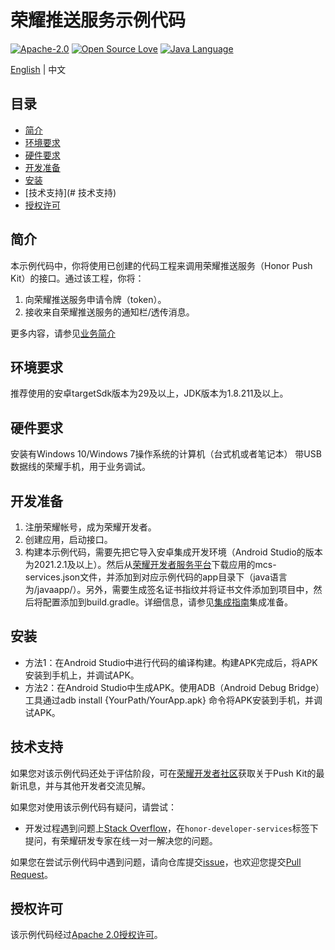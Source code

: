 # 荣耀推送服务示例代码

[![Apache-2.0](https://img.shields.io/badge/license-Apache-blue)](http://www.apache.org/licenses/LICENSE-2.0)
[![Open Source Love](https://img.shields.io/static/v1?label=Open%20Source&message=%E2%9D%A4%EF%B8%8F&color=green)](https://developer.hihonor.com/demos/)
[![Java Language](https://img.shields.io/badge/language-java-green.svg)](https://www.java.com/en/)

[English](README.md) | 中文

## 目录

 * [简介](#简介)
 * [环境要求](#环境要求)
 * [硬件要求](#硬件要求)
 * [开发准备](#开发准备)
 * [安装](#安装)
 * [技术支持](# 技术支持)
 * [授权许可](#授权许可)

## 简介

本示例代码中，你将使用已创建的代码工程来调用荣耀推送服务（Honor Push Kit）的接口。通过该工程，你将：
1. 向荣耀推送服务申请令牌（token）。
2. 接收来自荣耀推送服务的通知栏/透传消息。

更多内容，请参见[业务简介](https://developer.honor.com/cn/docs/11002/guides/introduction)

## 环境要求

推荐使用的安卓targetSdk版本为29及以上，JDK版本为1.8.211及以上。

## 硬件要求

安装有Windows 10/Windows 7操作系统的计算机（台式机或者笔记本）
带USB数据线的荣耀手机，用于业务调试。

## 开发准备

1.	注册荣耀帐号，成为荣耀开发者。
2.	创建应用，启动接口。
3.	构建本示例代码，需要先把它导入安卓集成开发环境（Android Studio的版本为2021.2.1及以上）。然后从[荣耀开发者服务平台](https://developer.honor.com/)下载应用的mcs-services.json文件，并添加到对应示例代码的app目录下（java语言为/javaapp/）。另外，需要生成签名证书指纹并将证书文件添加到项目中，然后将配置添加到build.gradle。详细信息，请参见[集成指南](https://developer.honor.com/cn/docs/11002/guides/intergrate)集成准备。


## 安装
* 方法1：在Android Studio中进行代码的编译构建。构建APK完成后，将APK安装到手机上，并调试APK。
* 方法2：在Android Studio中生成APK。使用ADB（Android Debug Bridge）工具通过adb install {YourPath/YourApp.apk} 命令将APK安装到手机，并调试APK。

## 技术支持

如果您对该示例代码还处于评估阶段，可在[荣耀开发者社区](https://developer.honor.com/cn/forum/?navation=dh11614886576872095748%2F1)获取关于Push Kit的最新讯息，并与其他开发者交流见解。

如果您对使用该示例代码有疑问，请尝试：
- 开发过程遇到问题上[Stack Overflow](https://stackoverflow.com/questions/tagged/honor-developer-services?tab=Votes)，在`honor-developer-services`标签下提问，有荣耀研发专家在线一对一解决您的问题。

如果您在尝试示例代码中遇到问题，请向仓库提交[issue](https://github.com/HONORDevelopers/Honor-Push-Client-Demo-demo/issues)，也欢迎您提交[Pull Request](https://github.com/HONORDevelopers/Honor-Push-Client-Demo-demo/pulls)。

## 授权许可

该示例代码经过[Apache 2.0授权许可](http://www.apache.org/licenses/LICENSE-2.0)。
